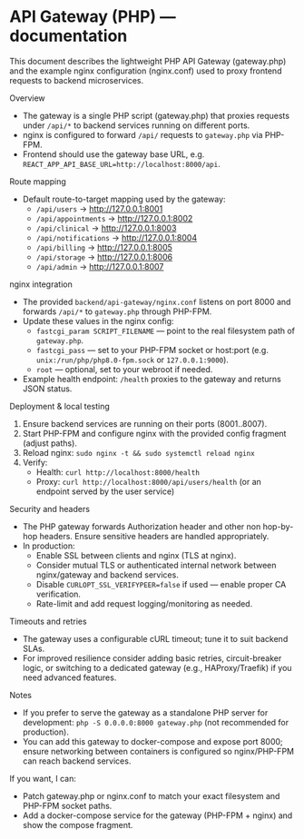 # API Gateway (PHP) — documentation

This document describes the lightweight PHP API Gateway (gateway.php) and the example nginx configuration (nginx.conf) used to proxy frontend requests to backend microservices.

Overview
- The gateway is a single PHP script (gateway.php) that proxies requests under `/api/*` to backend services running on different ports.
- nginx is configured to forward `/api/` requests to `gateway.php` via PHP-FPM.
- Frontend should use the gateway base URL, e.g. `REACT_APP_API_BASE_URL=http://localhost:8000/api`.

Route mapping
- Default route-to-target mapping used by the gateway:
  - `/api/users`         → http://127.0.0.1:8001
  - `/api/appointments`  → http://127.0.0.1:8002
  - `/api/clinical`      → http://127.0.0.1:8003
  - `/api/notifications` → http://127.0.0.1:8004
  - `/api/billing`       → http://127.0.0.1:8005
  - `/api/storage`       → http://127.0.0.1:8006
  - `/api/admin`         → http://127.0.0.1:8007

nginx integration
- The provided `backend/api-gateway/nginx.conf` listens on port 8000 and forwards `/api/*` to `gateway.php` through PHP-FPM.
- Update these values in the nginx config:
  - `fastcgi_param SCRIPT_FILENAME` — point to the real filesystem path of `gateway.php`.
  - `fastcgi_pass` — set to your PHP-FPM socket or host:port (e.g. `unix:/run/php/php8.0-fpm.sock` or `127.0.0.1:9000`).
  - `root` — optional, set to your webroot if needed.
- Example health endpoint: `/health` proxies to the gateway and returns JSON status.

Deployment & local testing
1. Ensure backend services are running on their ports (8001..8007).
2. Start PHP-FPM and configure nginx with the provided config fragment (adjust paths).
3. Reload nginx: `sudo nginx -t && sudo systemctl reload nginx`
4. Verify:
   - Health: `curl http://localhost:8000/health`
   - Proxy: `curl http://localhost:8000/api/users/health` (or an endpoint served by the user service)

Security and headers
- The PHP gateway forwards Authorization header and other non hop-by-hop headers. Ensure sensitive headers are handled appropriately.
- In production:
  - Enable SSL between clients and nginx (TLS at nginx).
  - Consider mutual TLS or authenticated internal network between nginx/gateway and backend services.
  - Disable `CURLOPT_SSL_VERIFYPEER=false` if used — enable proper CA verification.
  - Rate-limit and add request logging/monitoring as needed.

Timeouts and retries
- The gateway uses a configurable cURL timeout; tune it to suit backend SLAs.
- For improved resilience consider adding basic retries, circuit-breaker logic, or switching to a dedicated gateway (e.g., HAProxy/Traefik) if you need advanced features.

Notes
- If you prefer to serve the gateway as a standalone PHP server for development: `php -S 0.0.0.0:8000 gateway.php` (not recommended for production).
- You can add this gateway to docker-compose and expose port 8000; ensure networking between containers is configured so nginx/PHP-FPM can reach backend services.

If you want, I can:
- Patch gateway.php or nginx.conf to match your exact filesystem and PHP-FPM socket paths.
- Add a docker-compose service for the gateway (PHP-FPM + nginx) and show the compose fragment.
